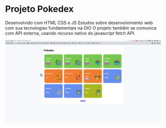 # Projeto Pokedex

Desenvolvido com HTML  CSS e JS
Estudos sobre desenvolvimento web com sua tecnologias fundamentais na DIO
O projeto tambêm se comunica com API externa, usando recurso nativo do javascript fetch API.

![demo-pokedex](assets/images/demo-pokedex.gif)